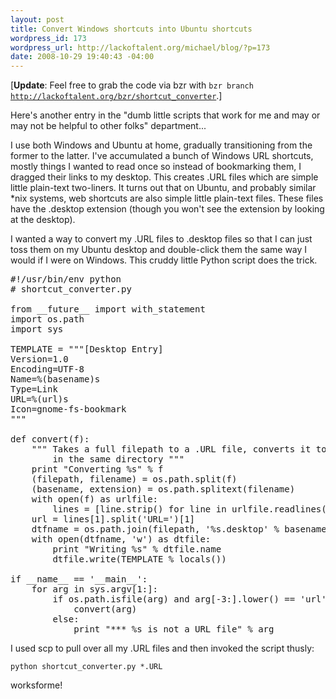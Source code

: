 ```yaml
--- 
layout: post
title: Convert Windows shortcuts into Ubuntu shortcuts
wordpress_id: 173
wordpress_url: http://lackoftalent.org/michael/blog/?p=173
date: 2008-10-29 19:40:43 -04:00
---
```

[<strong>Update</strong>: Feel free to grab the code via bzr with <code>bzr branch http://lackoftalent.org/bzr/shortcut_converter</code>.]

Here's another entry in the "dumb little scripts that work for me and may or may not be helpful to other folks" department...

I use both Windows and Ubuntu at home, gradually transitioning from the former to the latter.  I've accumulated a bunch of Windows URL shortcuts, mostly things I wanted to read once so instead of bookmarking them, I dragged their links to my desktop.  This creates .URL files which are simple little plain-text two-liners.  It turns out that on Ubuntu, and probably similar *nix systems, web shortcuts are also simple little plain-text files.  These files have the .desktop extension (though you won't see the extension by looking at the desktop).  

I wanted a way to convert my .URL files to .desktop files so that I can just toss them on my Ubuntu desktop and double-click them the same way I would if I were on Windows.  This cruddy little Python script does the trick.

<pre lang="python" line="1">
#!/usr/bin/env python
# shortcut_converter.py

from __future__ import with_statement 
import os.path
import sys

TEMPLATE = """[Desktop Entry]
Version=1.0
Encoding=UTF-8
Name=%(basename)s
Type=Link
URL=%(url)s
Icon=gnome-fs-bookmark
"""

def convert(f):
    """ Takes a full filepath to a .URL file, converts it to a .desktop file 
        in the same directory """
    print "Converting %s" % f
    (filepath, filename) = os.path.split(f)
    (basename, extension) = os.path.splitext(filename)
    with open(f) as urlfile:
        lines = [line.strip() for line in urlfile.readlines()]
    url = lines[1].split('URL=')[1]
    dtfname = os.path.join(filepath, '%s.desktop' % basename)
    with open(dtfname, 'w') as dtfile:
        print "Writing %s" % dtfile.name
        dtfile.write(TEMPLATE % locals())

if __name__ == '__main__':
    for arg in sys.argv[1:]:
        if os.path.isfile(arg) and arg[-3:].lower() == 'url':
            convert(arg)
        else:
            print "*** %s is not a URL file" % arg
</pre>

I used scp to pull over all my .URL files and then invoked the script thusly:

<code>python shortcut_converter.py *.URL</code>

worksforme!
